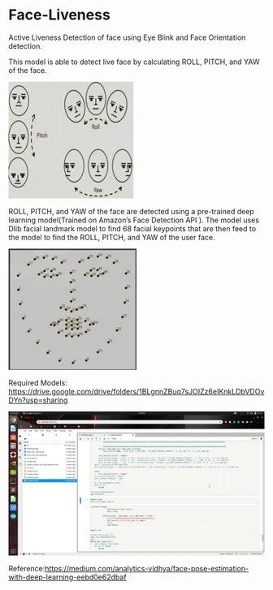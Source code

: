 # Face-Liveness
Active Liveness Detection of face using Eye Blink and Face Orientation detection.

This model is able to detect live face by calculating ROLL, PITCH, and YAW of the face.


![Demo](Orientation.png)

ROLL, PITCH, and YAW of the face are detected using a pre-trained deep learning model(Trained on Amazon’s Face Detection API ). The model uses Dlib facial landmark model to find 68 facial keypoints that are then feed to the model to find the ROLL, PITCH, and YAW of the user face.

![Demo](Face_Landmarks.png)

Required Models: https://drive.google.com/drive/folders/1BLgnnZBuq7sJOIZz6eIKnkLDbVDOvDYn?usp=sharing


![Demo](Face_Orientation_Demo.gif)

Reference:https://medium.com/analytics-vidhya/face-pose-estimation-with-deep-learning-eebd0e62dbaf
